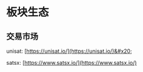 # 板块生态



## 交易市场

unisat: [https://unisat.io/](https://unisat.io/)&#x20;

satsx: [https://www.satsx.io/](https://www.satsx.io/)
